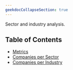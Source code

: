 ```yaml
---
geekdocCollapseSection: true
---
```


Sector and industry analysis.

## Table of Contents

- [Metrics](/OpenBBTerminal/bots/discord/sia/metrics/)
- [Companies per Sector](/OpenBBTerminal/bots/discord/sia/cps/)
- [Companies per Industry](/OpenBBTerminal/bots/discord/sia/cpic/)
